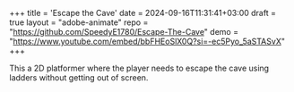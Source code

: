 +++
title = 'Escape the Cave'
date = 2024-09-16T11:31:41+03:00
draft = true
layout = "adobe-animate"
repo = "https://github.com/SpeedyE1780/Escape-The-Cave"
demo = "https://www.youtube.com/embed/bbFHEoSlX0Q?si=-ec5Pyo_5aSTASvX"
+++

This a 2D platformer where the player needs to escape the cave using ladders without getting out of screen.

